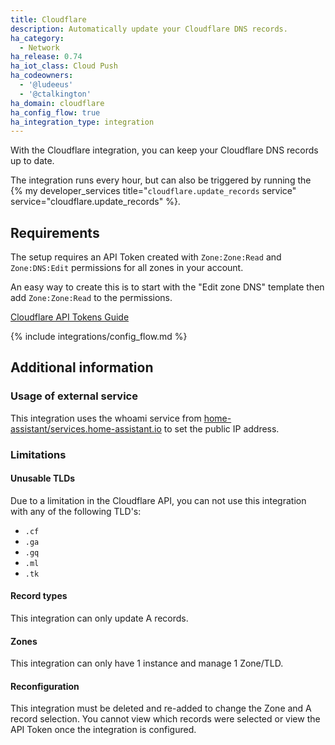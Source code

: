 ```yaml
---
title: Cloudflare
description: Automatically update your Cloudflare DNS records.
ha_category:
  - Network
ha_release: 0.74
ha_iot_class: Cloud Push
ha_codeowners:
  - '@ludeeus'
  - '@ctalkington'
ha_domain: cloudflare
ha_config_flow: true
ha_integration_type: integration
---
```


With the Cloudflare integration, you can keep your Cloudflare DNS records up to date.

The integration runs every hour, but can also be triggered by running the {% my developer_services title="`cloudflare.update_records` service" service="cloudflare.update_records" %}.

## Requirements

The setup requires an API Token created with `Zone:Zone:Read` and `Zone:DNS:Edit` permissions for all zones in your account.

An easy way to create this is to start with the "Edit zone DNS" template then add `Zone:Zone:Read` to the permissions.

[Cloudflare API Tokens Guide](https://developers.cloudflare.com/api/tokens/create)

{% include integrations/config_flow.md %}

## Additional information

### Usage of external service

This integration uses the whoami service from [home-assistant/services.home-assistant.io](https://github.com/home-assistant/services.home-assistant.io) to set the public IP address.

### Limitations

#### Unusable TLDs

Due to a limitation in the Cloudflare API, you can not use this integration with any of the following TLD's:

- `.cf`
- `.ga`
- `.gq`
- `.ml`
- `.tk`

#### Record types

This integration can only update A records. 

#### Zones

This integration can only have 1 instance and manage 1 Zone/TLD.

#### Reconfiguration

This integration must be deleted and re-added to change the Zone and A record selection.
You cannot view which records were selected or view the API Token once the integration is configured.
